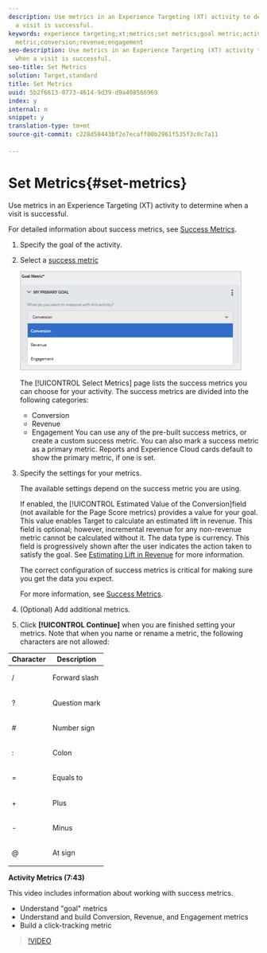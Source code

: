 ```yaml
---
description: Use metrics in an Experience Targeting (XT) activity to determine when
  a visit is successful.
keywords: experience targeting;xt;metrics;set metrics;goal metric;activity settings;success
  metric;conversion;revenue;engagement
seo-description: Use metrics in an Experience Targeting (XT) activity to determine
  when a visit is successful.
seo-title: Set Metrics
solution: Target,standard
title: Set Metrics
uuid: 5b2f6613-0773-4614-9d39-d9a408566969
index: y
internal: n
snippet: y
translation-type: tm+mt
source-git-commit: c228d50443bf2e7ecaff00b2961f535f3c0c7a11

---
```



# Set Metrics{#set-metrics}

Use metrics in an Experience Targeting (XT) activity to determine when a visit is successful.

For detailed information about success metrics, see [Success Metrics](../../../c-activities/r-success-metrics/r-success-metrics.md#reference_D011575C85DA48E989A244593D9B9924).

1. Specify the goal of the activity.
1. Select a [success metric](../../../c-activities/r-success-metrics/r-success-metrics.md#reference_D011575C85DA48E989A244593D9B9924)

   ![](assets/ab_metrics.png)

   The [!UICONTROL Select Metrics] page lists the success metrics you can choose for your activity. The success metrics are divided into the following categories:

   * Conversion
   * Revenue
   * Engagement
   You can use any of the pre-built success metrics, or create a custom success metric. You can also mark a success metric as a primary metric. Reports and Experience Cloud cards default to show the primary metric, if one is set.
1. Specify the settings for your metrics.

   The available settings depend on the success metric you are using.

   If enabled, the [!UICONTROL Estimated Value of the Conversion]field (not available for the Page Score metrics) provides a value for your goal. This value enables Target to calculate an estimated lift in revenue. This field is optional; however, incremental revenue for any non-revenue metric cannot be calculated without it. The data type is currency. This field is progressively shown after the user indicates the action taken to satisfy the goal. See [Estimating Lift in Revenue](../../../administrating-target/r-target-account-preferences/c-estimating-lift-in-revenue.md#concept_32F875D8F91349CE86AF391F65BEAEEE) for more information.

   The correct configuration of success metrics is critical for making sure you get the data you expect.

   For more information, see [Success Metrics](../../../c-activities/r-success-metrics/r-success-metrics.md#reference_D011575C85DA48E989A244593D9B9924).
1. (Optional) Add additional metrics.
1. Click **[!UICONTROL Continue]** when you are finished setting your metrics.
Note that when you name or rename a metric, the following characters are not allowed:

<table id="table_F5E365667FDC48AD8B4461E40CD669B8"> 
 <thead> 
  <tr> 
   <th colname="col1" class="entry"> Character </th> 
   <th colname="col2" class="entry"> Description </th> 
  </tr> 
 </thead>
 <tbody> 
  <tr> 
   <td colname="col1"> <p>/ </p> </td> 
   <td colname="col2"> <p>Forward slash </p> </td> 
  </tr> 
  <tr> 
   <td colname="col1"> <p>? </p> </td> 
   <td colname="col2"> <p>Question mark </p> </td> 
  </tr> 
  <tr> 
   <td colname="col1"> <p># </p> </td> 
   <td colname="col2"> <p>Number sign </p> </td> 
  </tr> 
  <tr> 
   <td colname="col1"> <p>: </p> </td> 
   <td colname="col2"> <p>Colon </p> </td> 
  </tr> 
  <tr> 
   <td colname="col1"> <p>= </p> </td> 
   <td colname="col2"> <p>Equals to </p> </td> 
  </tr> 
  <tr> 
   <td colname="col1"> <p>+ </p> </td> 
   <td colname="col2"> <p>Plus </p> </td> 
  </tr> 
  <tr> 
   <td colname="col1"> <p>- </p> </td> 
   <td colname="col2"> <p>Minus </p> </td> 
  </tr> 
  <tr> 
   <td colname="col1"> <p>@ </p> </td> 
   <td colname="col2"> <p>At sign </p> </td> 
  </tr> 
 </tbody> 
</table>

**Activity Metrics (7:43)**

This video includes information about working with success metrics.

* Understand "goal" metrics
* Understand and build Conversion, Revenue, and Engagement metrics
* Build a click-tracking metric

>[!VIDEO](https://www.youtube.com/watch?v=oCMD2SymhoI)
